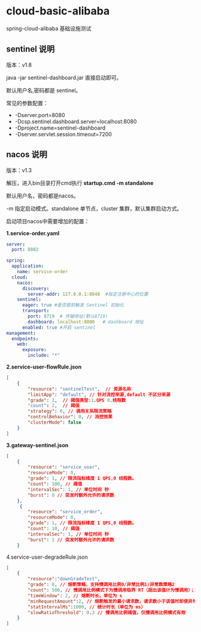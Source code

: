 # cloud-basic-alibaba

spring-cloud-alibaba 基础设施测试

## sentinel 说明
版本：v1.8

java -jar sentinel-dashboard.jar
直接启动即可。

默认用户名,密码都是 sentinel。

常见的参数配置：
- -Dserver.port=8080 
- -Dcsp.sentinel.dashboard.server=localhost:8080 
- -Dproject.name=sentinel-dashboard
- -Dserver.servlet.session.timeout=7200

## nacos 说明
版本：v1.3

解压，进入bin目录打开cmd执行 **startup.cmd -m standalone**

默认用户名，密码都是nacos。

-m 指定启动模式。standalone 单节点，cluster 集群，默认集群启动方式。

启动项目nacos中需要增加的配置：

**1.service-order.yaml**

```yml
server:
  port: 8082

spring:
  application:
    name: service-order
  cloud:
    nacos:
      discovery:
        server-addr: 127.0.0.1:8848  #指定注册中心的位置
    sentinel:
      eager: true #是否提前触发 Sentinel 初始化
      transport:
        port: 8719  # 传输地址(默认8719)
        dashboard: localhost:8080   # dashboard 地址
      enabled: true #开启 sentinel
management:
  endpoints:
    web:
      exposure:
        include: "*"
```

**2.service-user-flowRule.json**

``` json
[
    {
        "resource": "sentinelTest",  // 资源名称
        "limitApp": "default", // 针对流控来源,default 不区分来源
        "grade": 1,  // 阈值类型:1.QPS 0.线程数
        "count": 2,  // 阈值
        "strategy": 0, // 调用关系限流策略
        "controlBehavior": 0, // 流控效果
        "clusterMode": false
    }
]
```

**3.gateway-sentinel.json**

```json
[
    {
        "resource": "service_user",
        "resourceMode": 0,
        "grade": 1, // 限流指标维度 1 QPS,0 线程数。
        "count": 100, // 阈值
        "intervalSec": 1, // 单位时间 秒
        "burst": 0 // 突发时额外允许的请求数
    },
     {
        "resource": "service_order",
        "resourceMode": 0,
        "grade": 1, // 限流指标维度 1 QPS,0 线程数。
        "count": 10, // 阈值
        "intervalSec": 1, // 单位时间 秒
        "burst": 1 // 突发时额外允许的请求数
    }
```

4.service-user-degradeRule.json

```json
[
    {
        "resource":"downGradeTest",
        "grade": 0, // 熔断策略，支持慢调用比例0/异常比例1/异常数策略2
        "count": 500, // 慢调用比例模式下为慢调用临界 RT（超出该值计为慢调用）；异常比例/异常数模式下为对应的阈值
        "timeWindow": 2, // 熔断时长，单位为 s
        "minRequestAmount":2, // 熔断触发的最小请求数，请求数小于该值时即使异常比率超出阈值也不会熔断
        "statIntervalMs":1000, // 统计时长（单位为 ms）
        "slowRatioThreshold": 0.3 // 慢调用比例阈值，仅慢调用比例模式有效
    }
]
```